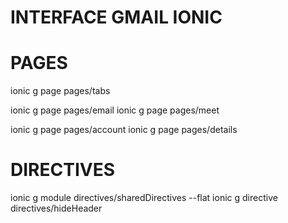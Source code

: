 # INTERFACE GMAIL IONIC

# PAGES
ionic g page pages/tabs

ionic g page pages/email
ionic g page pages/meet

ionic g page pages/account
ionic g page pages/details

# DIRECTIVES
ionic g module directives/sharedDirectives --flat
ionic g directive directives/hideHeader
